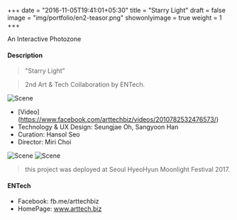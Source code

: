 +++
date = "2016-11-05T19:41:01+05:30"
title = "Starry Light"
draft = false
image = "img/portfolio/en2-teasor.png"
showonlyimage = true
weight = 1
+++

An Interactive Photozone 
<!--more-->
#### Description

> "Starry Light"

> 2nd Art & Tech Collaboration by ENTech.

![Scene][2]
 
* [Video] (https://www.facebook.com/arttechbiz/videos/2010782532476573/) 
* Technology & UX Design: Seungjae Oh, Sangyoon Han
* Curation: Hansol Seo
* Director: Miri Choi

![Scene][3]
![Scene][2]

> this project was deployed at Seoul HyeoHyun Moonlight Festival 2017.

#### ENTech
* Facebook: fb.me/arttechbiz
* HomePage: www.arttech.biz

[1]: /img/portfolio/en2-overview.png
[2]: /img/portfolio/en2-kinect.png
[3]: /img/portfolio/en2-light.png
